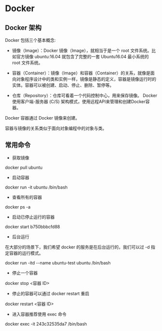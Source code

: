 # Docker

## Docker 架构

Docker 包括三个基本概念:

- 镜像（Image）：Docker 镜像（Image），就相当于是一个 root 文件系统。比如官方镜像 ubuntu:16.04 就包含了完整的一套 Ubuntu16.04 最小系统的 root 文件系统。

- 容器（Container）：镜像（Image）和容器（Container）的关系，就像是面向对象程序设计中的类和实例一样，镜像是静态的定义，容器是镜像运行时的实体。容器可以被创建、启动、停止、删除、暂停等。

- 仓库（Repository）：仓库可看着一个代码控制中心，用来保存镜像。
Docker 使用客户端-服务器 (C/S) 架构模式，使用远程API来管理和创建Docker容器。

Docker 容器通过 Docker 镜像来创建。

容器与镜像的关系类似于面向对象编程中的对象与类。

## 常用命令

- 获取镜像

docker pull ubuntu

- 启动容器

docker run -it ubuntu /bin/bash

- 查看所有的容器

docker ps -a

- 启动已停止运行的容器

docker start b750bbbcfd88 

- 后台运行

在大部分的场景下，我们希望 docker 的服务是在后台运行的，我们可以过 -d 指定容器的运行模式。

docker run -itd --name ubuntu-test ubuntu /bin/bash

- 停止一个容器

docker stop <容器 ID>

- 停止的容器可以通过 docker restart 重启

docker restart <容器 ID>

- 进入容器推荐使用 exec 命令

docker exec -it 243c32535da7 /bin/bash